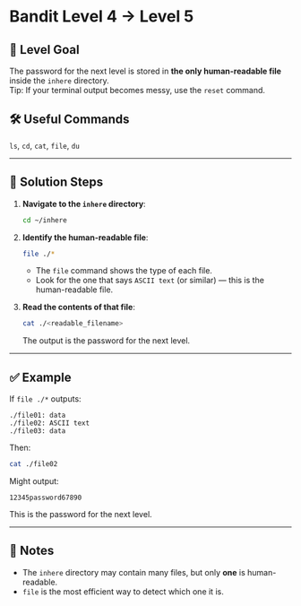 # Bandit Level 4 → Level 5

## 📝 Level Goal
The password for the next level is stored in **the only human-readable file** inside the `inhere` directory.  
Tip: If your terminal output becomes messy, use the `reset` command.

## 🛠️ Useful Commands
`ls`, `cd`, `cat`, `file`, `du`

---

## 🚀 Solution Steps

1. **Navigate to the `inhere` directory**:
   ```bash
   cd ~/inhere
   ```

2. **Identify the human-readable file**:
   ```bash
   file ./*
   ```
   - The `file` command shows the type of each file.
   - Look for the one that says `ASCII text` (or similar) — this is the human-readable file.

3. **Read the contents of that file**:
   ```bash
   cat ./<readable_filename>
   ```
   The output is the password for the next level.

---

## ✅ Example

If `file ./*` outputs:
```
./file01: data
./file02: ASCII text
./file03: data
```

Then:
```bash
cat ./file02
```

Might output:
```
12345password67890
```

This is the password for the next level.

---

## 🔐 Notes
- The `inhere` directory may contain many files, but only **one** is human-readable.
- `file` is the most efficient way to detect which one it is.
